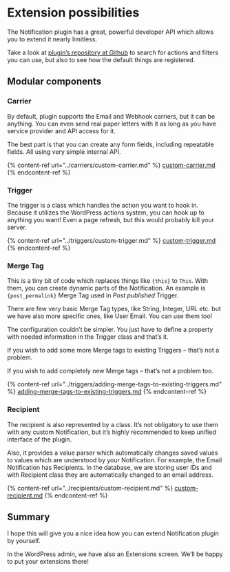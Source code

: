 # Extension possibilities

The Notification plugin has a great, powerful developer API which allows you to extend it nearly limitless.

Take a look at [plugin’s repository at Github](https://github.com/BracketSpace/Notification/tree/master) to search for actions and filters you can use, but also to see how the default things are registered.

## Modular components

### Carrier

By default, plugin supports the Email and Webhook carriers, but it can be anything. You can even send real paper letters with it as long as you have service provider and API access for it.

The best part is that you can create any form fields, including repeatable fields. All using very simple internal API.

{% content-ref url="../carriers/custom-carrier.md" %}
[custom-carrier.md](../carriers/custom-carrier.md)
{% endcontent-ref %}

### Trigger

The trigger is a class which handles the action you want to hook in. Because it utilizes the WordPress actions system, you can hook up to anything you want! Even a page refresh, but this would probably kill your server.

{% content-ref url="../triggers/custom-trigger.md" %}
[custom-trigger.md](../triggers/custom-trigger.md)
{% endcontent-ref %}

### Merge Tag

This is a tiny bit of code which replaces things like `{this}` to `This`. With them, you can create dynamic parts of the Notification. An example is `{post_permalink}` Merge Tag used in _Post published_ Trigger.

There are few very basic Merge Tag types, like String, Integer, URL etc. but we have also more specific ones, like User Email. You can use them too!

The configuration couldn’t be simpler. You just have to define a property with needed information in the Trigger class and that’s it.

If you wish to add some more Merge tags to existing Triggers – that’s not a problem.

If you wish to add completely new Merge tags – that’s not a problem too.

{% content-ref url="../triggers/adding-merge-tags-to-existing-triggers.md" %}
[adding-merge-tags-to-existing-triggers.md](../triggers/adding-merge-tags-to-existing-triggers.md)
{% endcontent-ref %}

### Recipient

The recipient is also represented by a class. It’s not obligatory to use them with any custom Notification, but it’s highly recommended to keep unified interface of the plugin.

Also, it provides a value parser which automatically changes saved values to values which are understood by your Notification. For example, the Email Notification has Recipients. In the database, we are storing user IDs and with Recipient class they are automatically changed to an email address.

{% content-ref url="../recipients/custom-recipient.md" %}
[custom-recipient.md](../recipients/custom-recipient.md)
{% endcontent-ref %}

## Summary

I hope this will give you a nice idea how you can extend Notification plugin by yourself.

In the WordPress admin, we have also an Extensions screen. We’ll be happy to put your extensions there!
